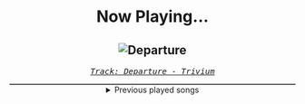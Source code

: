 <div align="center"> 
<h1>Now Playing...</h1>

![Departure](https://i.scdn.co/image/ab67616d00001e02224e4e09f27f73f57d08312f)
--
_<samp><a href="https://open.spotify.com/track/0RtYoUK6JwYeofPsaPsBD5">Track: Departure - Trivium</a></samp>_

<div style="border: 1px #4B5054 solid"></div>
<details>
  <summary>
    Previous played songs
  </summary>
  <table>
    <thead>
      <tr>
        <th>
          Artist
        </th>
        <th>
          Song
        </th>
        <th>
          Link
        </th>
      </tr>
    </thead>
    <tbody>
      <tr><td>Trivium</td><td>Departure</td><td><a href="https://open.spotify.com/track/0RtYoUK6JwYeofPsaPsBD5">https://open.spotify.com/track/0RtYoUK6JwYeofPsaPsBD5</a></td></tr><tr><td>Trivium</td><td>Rain</td><td><a href="https://open.spotify.com/track/4P23Pn5zl9QCkyto32fAaR">https://open.spotify.com/track/4P23Pn5zl9QCkyto32fAaR</a></td></tr><tr><td>Trivium</td><td>Rain</td><td><a href="https://open.spotify.com/track/4P23Pn5zl9QCkyto32fAaR">https://open.spotify.com/track/4P23Pn5zl9QCkyto32fAaR</a></td></tr><tr><td>Bullet For My Valentine</td><td>The Poison</td><td><a href="https://open.spotify.com/track/0ld7shxVOeRIVcQPlYfAKL">https://open.spotify.com/track/0ld7shxVOeRIVcQPlYfAKL</a></td></tr><tr><td>Bullet For My Valentine</td><td>Room 409</td><td><a href="https://open.spotify.com/track/4sJZeNc8FAXxV5wCQigb3j">https://open.spotify.com/track/4sJZeNc8FAXxV5wCQigb3j</a></td></tr><tr><td>Bullet For My Valentine</td><td>Hand Of Blood</td><td><a href="https://open.spotify.com/track/1EJzHoU6rg1afMozs9t6aM">https://open.spotify.com/track/1EJzHoU6rg1afMozs9t6aM</a></td></tr><tr><td>Bullet For My Valentine</td><td>All These Things I Hate (Revolve Around Me)</td><td><a href="https://open.spotify.com/track/4n0h6Qqf4TKeb2Bw1qC8PY">https://open.spotify.com/track/4n0h6Qqf4TKeb2Bw1qC8PY</a></td></tr><tr><td>Bullet For My Valentine</td><td>Hit The Floor</td><td><a href="https://open.spotify.com/track/0UYJv76bj5U3QRghS8wL9e">https://open.spotify.com/track/0UYJv76bj5U3QRghS8wL9e</a></td></tr><tr><td>Bullet For My Valentine</td><td>Suffocating Under Words Of Sorrow (What Can I Do)</td><td><a href="https://open.spotify.com/track/1KKDxGFbEYHC1ftBo0S7ZG">https://open.spotify.com/track/1KKDxGFbEYHC1ftBo0S7ZG</a></td></tr><tr><td>Bullet For My Valentine</td><td>Tears Don't Fall</td><td><a href="https://open.spotify.com/track/7ln7o4q6y9h8qEc6hGrtr1">https://open.spotify.com/track/7ln7o4q6y9h8qEc6hGrtr1</a></td></tr><tr><td>Bullet For My Valentine</td><td>4 Words (To Choke Upon)</td><td><a href="https://open.spotify.com/track/6wxLzoQOePEa1hZjVJsIh8">https://open.spotify.com/track/6wxLzoQOePEa1hZjVJsIh8</a></td></tr><tr><td>Eternal Eclipse</td><td>Return to the Looking Glass</td><td><a href="https://open.spotify.com/track/3uvXqBWa8wihM1F1D6agGl">https://open.spotify.com/track/3uvXqBWa8wihM1F1D6agGl</a></td></tr><tr><td>From Ashes to New</td><td>One Foot In The Grave (feat. Aaron Pauley of Of Mice & Men)</td><td><a href="https://open.spotify.com/track/3HFD33d1GOur9PQswfVeaP">https://open.spotify.com/track/3HFD33d1GOur9PQswfVeaP</a></td></tr><tr><td>Manafest</td><td>Here I Am</td><td><a href="https://open.spotify.com/track/2i4IqGrwURGrrdQYvWUP1k">https://open.spotify.com/track/2i4IqGrwURGrrdQYvWUP1k</a></td></tr><tr><td>Elden Tales</td><td>Littleroot Town (From "Pokémon Ruby & Sapphire") - Piano Version</td><td><a href="https://open.spotify.com/track/3euPlLhId4Je1utbMK9L8L">https://open.spotify.com/track/3euPlLhId4Je1utbMK9L8L</a></td></tr><tr><td>I Will Never Be The Same</td><td>Worldless</td><td><a href="https://open.spotify.com/track/04DVF065NOx5wRtYeOP2OH">https://open.spotify.com/track/04DVF065NOx5wRtYeOP2OH</a></td></tr><tr><td>CANTERVICE</td><td>Blackout</td><td><a href="https://open.spotify.com/track/0avGifCxul1VAIrfu1KznQ">https://open.spotify.com/track/0avGifCxul1VAIrfu1KznQ</a></td></tr><tr><td>The Anix</td><td>Spit You Out</td><td><a href="https://open.spotify.com/track/7Jj9ygPtg5IzRzX9cfeI80">https://open.spotify.com/track/7Jj9ygPtg5IzRzX9cfeI80</a></td></tr><tr><td>ENMY</td><td>Demon Eyes</td><td><a href="https://open.spotify.com/track/6pRDlLgArWUuOOzxmu94on">https://open.spotify.com/track/6pRDlLgArWUuOOzxmu94on</a></td></tr><tr><td>Seething Akira</td><td>Gravity</td><td><a href="https://open.spotify.com/track/0N86qtKKnfZPPZ7os1YVW5">https://open.spotify.com/track/0N86qtKKnfZPPZ7os1YVW5</a></td></tr>
    </tbody>
  </table>
</details>

</div>
